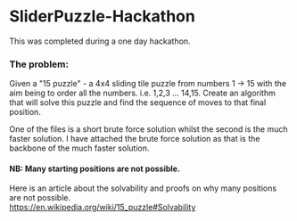 # SliderPuzzle-Hackathon  
This was completed during a one day hackathon.

### The problem:  
Given a "15 puzzle" - a 4x4 sliding tile puzzle from numbers 1 -> 15 with the aim being to order all the numbers. i.e. 1,2,3 ... 14,15. Create an algorithm that will solve this puzzle and find the sequence of moves to that final position.

One of the files is a short brute force solution whilst the second is the much faster solution. I have attached the brute force solution as that is the backbone of the much faster solution.

#### NB: Many starting positions are not possible.  
Here is an article about the solvability and proofs on why many positions are not possible.  
https://en.wikipedia.org/wiki/15_puzzle#Solvability
 

